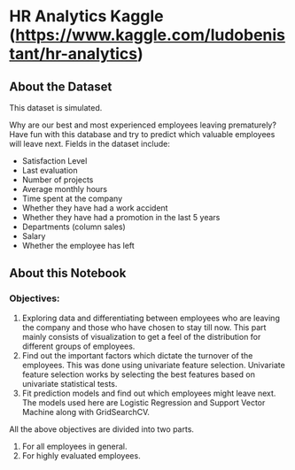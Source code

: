 # HR Analytics Kaggle (https://www.kaggle.com/ludobenistant/hr-analytics)

## About the Dataset
This dataset is simulated.

Why are our best and most experienced employees leaving prematurely? Have fun with this database and try to predict which valuable employees will leave next. Fields in the dataset include:
* Satisfaction Level
* Last evaluation
* Number of projects
* Average monthly hours
* Time spent at the company
* Whether they have had a work accident
* Whether they have had a promotion in the last 5 years
* Departments (column sales)
* Salary
* Whether the employee has left



## About this Notebook
### Objectives:
1. Exploring data and differentiating between employees who are leaving the company and those who have chosen to stay till now.
This part mainly consists of visualization to get a feel of the distribution for different groups of employees.
2. Find out the important factors which dictate the turnover of the employees.
This was done using univariate feature selection. Univariate feature selection works by selecting the best features based on univariate statistical tests.
3. Fit prediction models and find out which employees might leave next.
The models used here are Logistic Regression and Support Vector Machine along with GridSearchCV.

All the above objectives are divided into two parts.
1. For all employees in general.
2. For highly evaluated employees.

